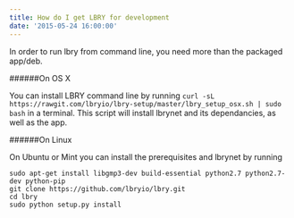```yaml
---
title: How do I get LBRY for development
date: '2015-05-24 16:00:00'
---
```


In order to run lbry from command line, you need more than the packaged app/deb.

######On OS X

You can install LBRY command line by running `curl -sL https://rawgit.com/lbryio/lbry-setup/master/lbry_setup_osx.sh | sudo bash` in a terminal. This script will install lbrynet and its dependancies, as well as the app.

######On Linux

On Ubuntu or Mint you can install the prerequisites and lbrynet by running

    sudo apt-get install libgmp3-dev build-essential python2.7 python2.7-dev python-pip
    git clone https://github.com/lbryio/lbry.git
    cd lbry
    sudo python setup.py install
